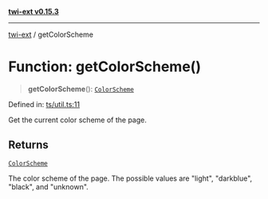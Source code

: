 [**twi-ext v0.15.3**](../README.md)

***

[twi-ext](../README.md) / getColorScheme

# Function: getColorScheme()

> **getColorScheme**(): [`ColorScheme`](../type-aliases/ColorScheme.md)

Defined in: [ts/util.ts:11](https://github.com/Robot-Inventor/twi-ext/blob/c7c5a9c194427db3fa539bce55edd3842efb96b5/src/ts/util.ts#L11)

Get the current color scheme of the page.

## Returns

[`ColorScheme`](../type-aliases/ColorScheme.md)

The color scheme of the page. The possible values are "light", "darkblue", "black", and "unknown".

